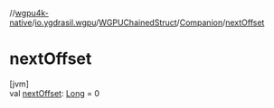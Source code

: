 //[wgpu4k-native](../../../../index.md)/[io.ygdrasil.wgpu](../../index.md)/[WGPUChainedStruct](../index.md)/[Companion](index.md)/[nextOffset](next-offset.md)

# nextOffset

[jvm]\
val [nextOffset](next-offset.md): [Long](https://kotlinlang.org/api/core/kotlin-stdlib/kotlin/-long/index.html) = 0
